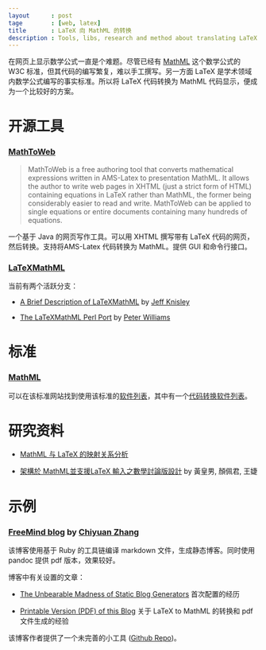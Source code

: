 ```yaml
---
layout      : post
tage        : [web, latex]
title       : LaTeX 向 MathML 的转换 
description : Tools, libs, research and method about translating LaTeX code to MathML code.
---
```


在网页上显示数学公式一直是个难题。尽管已经有 [MathML](http://www.w3.org/Math/) 这个数学公式的 W3C 标准，但其代码的编写繁复，难以手工撰写。另一方面 LaTeX 是学术领域内数学公式编写的事实标准。所以将 LaTeX 代码转换为 MathML 代码显示，便成为一个比较好的方案。

开源工具
=================================

### [MathToWeb](http://www.mathtoweb.com/cgi-bin/mathtoweb_home.pl)

> MathToWeb is a free authoring tool that converts mathematical expressions written in AMS-Latex to presentation MathML. It allows the author to write web pages in XHTML (just a strict form of HTML) containing equations in LaTeX rather than MathML, the former being considerably easier to read and write. MathToWeb can be applied to single equations or entire documents containing many hundreds of equations.

一个基于 Java 的网页写作工具。可以用 XHTML 撰写带有 LaTeX 代码的网页，然后转换。支持将AMS-Latex 代码转换为 MathML。提供 GUI 和命令行接口。

### [LaTeXMathML](https://www.maths.nottingham.ac.uk/personal/drw/lm.html)

当前有两个活跃分支：

+ [A Brief Description of LaTeXMathML](http://math.etsu.edu/LaTeXMathML/) by [Jeff Knisley](https://sites.google.com/site/drjknisley/)

+ [The LaTeXMathML Perl Port](http://pillars.che.pitt.edu/LaTeXMathML/) by [Peter Williams](mailto:broadway@city-net.com)

标准
=============

### [MathML](http://www.w3.org/Math/)

可以在该标准网站找到使用该标准的[软件列表](http://www.w3.org/Math/Software/)，其中有一个[代码转换软件列表](http://www.w3.org/Math/Software/mathml_software_cat_converters.html)。

研究资料
============

+ [MathML 与 LaTeX 的映射关系分析](http://www.ibm.com/developerworks/cn/xml/x-mathml2/)

+ [架構於 MathML並支援LaTeX 輸入之數學討論版設計](https://github.com/quxiaofeng/csxfqu/raw/master/images/latex2mathml.pdf) by 黃皇男, 顏佩君, 王婕

示例
============

### [FreeMind blog](http://freemind.pluskid.org/) by [Chiyuan Zhang](http://pluskid.org/)
该博客使用基于 Ruby 的工具链编译 markdown 文件，生成静态博客。同时使用 pandoc 提供 pdf 版本，效果较好。

博客中有关设置的文章：

+ [The Unbearable Madness of Static Blog Generators](http://freemind.pluskid.org/technology/the-unbearable-madness-of-static-blog-generators/)
首次配置的经历

+ [Printable Version (PDF) of this Blog](http://freemind.pluskid.org/misc/printable-version-pdf-of-this-blog/) 关于 LaTeX to MathML 的转换和 pdf 文件生成的经验

该博客作者提供了一个未完善的小工具 ([Github Repo](https://github.com/pluskid/texml))。

